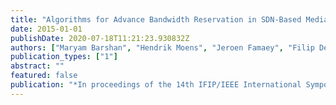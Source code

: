 ```yaml
---
title: "Algorithms for Advance Bandwidth Reservation in SDN-Based Media Production Networks"
date: 2015-01-01
publishDate: 2020-07-18T11:21:23.930832Z
authors: ["Maryam Barshan", "Hendrik Moens", "Jeroen Famaey", "Filip De Turck"]
publication_types: ["1"]
abstract: ""
featured: false
publication: "*In proceedings of the 14th IFIP/IEEE International Symposium on Integrated Network Management (IM)*"
---
```


